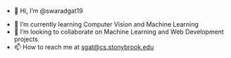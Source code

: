 - 👋 Hi, I’m @swaradgat19
<!-- - 👀 I’m interested in  -->
- 🌱 I’m currently learning Computer Vision and Machine Learning
- 💞️ I’m looking to collaborate on Machine Learning and Web Development projects 
- 📫 How to reach me at sgat@cs.stonybrook.edu

<!---
swaradgat19/swaradgat19 is a ✨ special ✨ repository because its `README.md` (this file) appears on your GitHub profile.
You can click the Preview link to take a look at your changes.
--->

